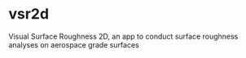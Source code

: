 # vsr2d
Visual Surface Roughness 2D, an app to conduct surface roughness analyses on aerospace grade surfaces 
